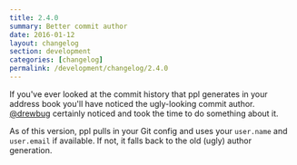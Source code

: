 ```yaml
---
title: 2.4.0
summary: Better commit author
date: 2016-01-12
layout: changelog
section: development
categories: [changelog]
permalink: /development/changelog/2.4.0
---
```


If you've ever looked at the commit history that ppl generates in your address
book you'll have noticed the ugly-looking commit author. [@drewbug] certainly
noticed and took the time to do something about it.

As of this version, ppl pulls in your Git config and uses your `user.name` and
`user.email` if available. If not, it falls back to the old (ugly) author
generation.

[@drewbug]: https://github.com/drewbug
